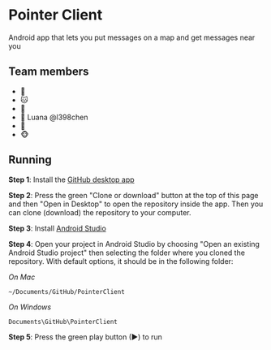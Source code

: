 # Pointer Client

Android app that lets you put messages on a map and get messages near you


## Team members

- 🐶
- 🐱
- 🐹
- 🐰 Luana @l398chen
- 🐼
- 🐵


## Running

**Step 1**: Install the [GitHub desktop app](https://desktop.github.com)

**Step 2**: Press the green "Clone or download" button at the top of this page and then "Open in Desktop" to open the repository inside the app. Then you can clone (download) the repository to your computer.

**Step 3**: Install [Android Studio](https://developer.android.com/studio/index.html)

**Step 4**: Open your project in Android Studio by choosing "Open an existing Android Studio project" then selecting the folder where you cloned the repository. With default options, it should be in the following folder:

*On Mac*

```
~/Documents/GitHub/PointerClient
```

*On Windows*

```
Documents\GitHub\PointerClient
```

**Step 5**: Press the green play button (▶) to run
